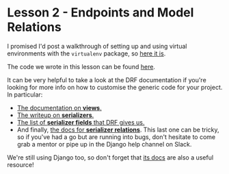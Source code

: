 # Lesson 2 - Endpoints and Model Relations

I promised I'd post a walkthrough of setting up and using virtual environments with the `virtualenv` package, so [here it is](./virtualenv_walkthrough.md).

The code we wrote in this lesson can be found [here](https://github.com/SheCodesAus/she-codes-crowdfunding-api-project-Hauteclere/tree/session2).

It can be very helpful to take a look at the DRF documentation if you're looking for more info on how to customise the generic code for your project. In particular:
- [The documentation on **views**.](https://www.django-rest-framework.org/api-guide/views/)
- [The writeup on **serializers**.](https://www.django-rest-framework.org/api-guide/serializers/)
- [The list of **serializer fields** that DRF gives us.](https://www.django-rest-framework.org/api-guide/fields/)
- And finally, [the docs for **serializer relations**](https://www.django-rest-framework.org/api-guide/relations/). This last one can be tricky, so if you've had a go but are running into bugs, don't hesitate to come grab a mentor or pipe up in the Django help channel on Slack.

We're still using Django too, so don't forget that [its docs](https://docs.djangoproject.com/en/4.1/intro/tutorial02/#creating-models) are also a useful resource!




